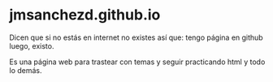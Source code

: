 # jmsanchezd.github.io
Dicen que si no estás en internet no existes así que: tengo página en github luego, existo.

Es una página web para trastear con temas y seguir practicando html y todo lo demás.
